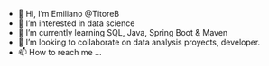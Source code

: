 - 👋 Hi, I’m Emiliano @TitoreB
- 👀 I’m interested in data science
- 🌱 I’m currently learning SQL, Java, Spring Boot & Maven  
- 💞️ I’m looking to collaborate on data analysis proyects, developer.
- 📫 How to reach me ...

<!---
TitoreB/TitoreB is a ✨ special ✨ repository because its `README.md` (this file) appears on your GitHub profile.
You can click the Preview link to take a look at your changes.
--->
